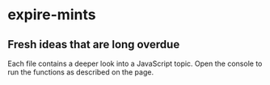 # expire-mints
Fresh ideas that are long overdue
-------------------
Each file contains a deeper look into a JavaScript topic. Open the console to run the functions as described on the page.
